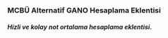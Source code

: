 ### MCBÜ Alternatif GANO Hesaplama Eklentisi
##### Hizli ve kolay not ortalama hesaplama eklentisi.
